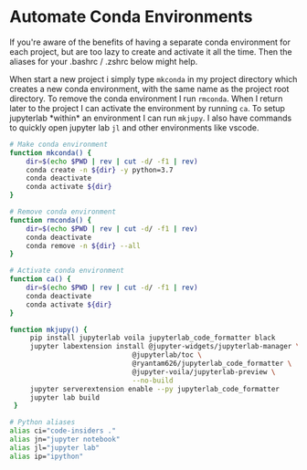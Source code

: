 # Automate Conda Environments

If you're aware of the benefits of having a separate conda environment for each project, but are too lazy to create and activate it all the time. Then the aliases for your .bashrc / .zshrc  below might help.

When start a new project i simply type `mkconda` in my project directory which creates a new conda environment, with the same name as the project root directory.  To remove the conda environment I run `rmconda`. When I return later to the project I can activate the environment by running `ca`. To setup jupyterlab \*within\* an environment I can run `mkjupy`. I also have commands to quickly open jupyter lab `jl` and other environments like vscode.

```bash
# Make conda environment
function mkconda() {
    dir=$(echo $PWD | rev | cut -d/ -f1 | rev)
    conda create -n ${dir} -y python=3.7
    conda deactivate
    conda activate ${dir}
}

# Remove conda environment
function rmconda() {
    dir=$(echo $PWD | rev | cut -d/ -f1 | rev)
    conda deactivate
    conda remove -n ${dir} --all
}

# Activate conda environment
function ca() {
    dir=$(echo $PWD | rev | cut -d/ -f1 | rev)
    conda deactivate
    conda activate ${dir}
}

function mkjupy() {
     pip install jupyterlab voila jupyterlab_code_formatter black
     jupyter labextension install @jupyter-widgets/jupyterlab-manager \
                              @jupyterlab/toc \
                              @ryantam626/jupyterlab_code_formatter \
                              @jupyter-voila/jupyterlab-preview \
                              --no-build
     jupyter serverextension enable --py jupyterlab_code_formatter
     jupyter lab build
 }

# Python aliases
alias ci="code-insiders ."
alias jn="jupyter notebook"
alias jl="jupyter lab"
alias ip="ipython"
```

